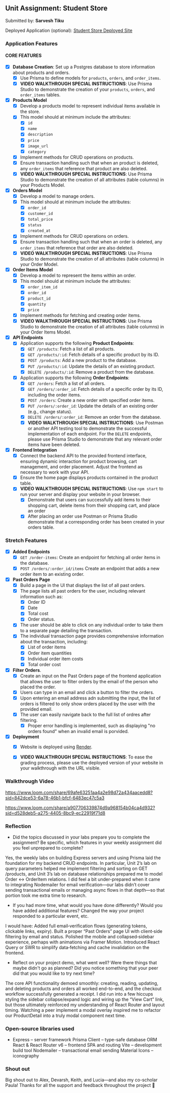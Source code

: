 ## Unit Assignment: Student Store

Submitted by: **Sarvesh Tiku**

Deployed Application (optional): [Student Store Deployed Site](ADD_LINK_HERE)

### Application Features

#### CORE FEATURES

- [x] **Database Creation**: Set up a Postgres database to store information about products and orders.
  - [x]  Use Prisma to define models for `products`, `orders`, and `order_items`.
  - [x]  **VIDEO WALKTHROUGH SPECIAL INSTRUCTIONS**: Use Prisma Studio to demonstrate the creation of your `products`, `orders`, and `order_items` tables. 
- [x] **Products Model**
  - [x] Develop a products model to represent individual items available in the store. 
  - [x] This model should at minimum include the attributes:
    - [x] `id`
    - [x] `name`
    - [x] `description`
    - [x] `price` 
    - [x] `image_url`
    - [x] `category`
  - [x] Implement methods for CRUD operations on products.
  - [x] Ensure transaction handling such that when an product is deleted, any `order_items` that reference that product are also deleted. 
  - [x] **VIDEO WALKTHROUGH SPECIAL INSTRUCTIONS**: Use Prisma Studio to demonstrate the creation of all attributes (table columns) in your Products Model.
- [x] **Orders Model**
  - [x] Develop a model to manage orders. 
  - [x] This model should at minimum include the attributes:
    - [x] `order_id`
    - [x] `customer_id`
    - [x] `total_price`
    - [x] `status`
    - [x] `created_at`
  - [x] Implement methods for CRUD operations on orders.
  - [x] Ensure transaction handling such that when an order is deleted, any `order_items` that reference that order are also deleted. 
  - [x] **VIDEO WALKTHROUGH SPECIAL INSTRUCTIONS**: Use Prisma Studio to demonstrate the creation of all attributes (table columns) in your Order Model.

- [x] **Order Items Model**
  - [x] Develop a model to represent the items within an order. 
  - [x] This model should at minimum include the attributes:
    - [x] `order_item_id`
    - [x] `order_id`
    - [x] `product_id`
    - [x] `quantity`
    - [x] `price`
  - [x] Implement methods for fetching and creating order items.  
  - [x] **VIDEO WALKTHROUGH SPECIAL INSTRUCTIONS**: Use Prisma Studio to demonstrate the creation of all attributes (table columns) in your Order Items Model.
- [x] **API Endpoints**
  - [x] Application supports the following **Product Endpoints**:
    - [x] `GET /products`: Fetch a list of all products.
    - [x] `GET /products/:id`: Fetch details of a specific product by its ID.
    - [x] `POST /products`: Add a new product to the database.
    - [x] `PUT /products/:id`: Update the details of an existing product.
    - [x] `DELETE /products/:id`: Remove a product from the database.
  - [x] Application supports the following **Order Endpoints**:
    - [x] `GET /orders`: Fetch a list of all orders.
    - [x] `GET /orders/:order_id`: Fetch details of a specific order by its ID, including the order items.
    - [x] `POST /orders`: Create a new order with specified order items.
    - [x] `PUT /orders/:order_id`: Update the details of an existing order (e.g., change status).
    - [x] `DELETE /orders/:order_id`: Remove an order from the database.
    - [x] **VIDEO WALKTHROUGH SPECIAL INSTRUCTIONS**: Use Postman or another API testing tool to demonstrate the successful implementation of each endpoint. For the `DELETE` endpoints, please use Prisma Studio to demonstrate that any relevant order items have been deleted. 
- [x] **Frontend Integration**
  - [x] Connect the backend API to the provided frontend interface, ensuring dynamic interaction for product browsing, cart management, and order placement. Adjust the frontend as necessary to work with your API.
  - [x] Ensure the home page displays products contained in the product table.
  - [x] **VIDEO WALKTHROUGH SPECIAL INSTRUCTIONS**: Use `npm start` to run your server and display your website in your browser. 
    - [x] Demonstrate that users can successfully add items to their shopping cart, delete items from their shopping cart, and place an order
    - [x] After placing an order use Postman or Prisma Studio demonstrate that a corresponding order has been created in your orders table.

### Stretch Features

- [x] **Added Endpoints**
  - [x] `GET /order-items`: Create an endpoint for fetching all order items in the database.
  - [x] `POST /orders/:order_id/items` Create an endpoint that adds a new order item to an existing order. 
- [x] **Past Orders Page**
  - [x] Build a page in the UI that displays the list of all past orders.
  - [x] The page lists all past orders for the user, including relevant information such as:
    - [x] Order ID
    - [x] Date
    - [x] Total cost
    - [x] Order status.
  - [x] The user should be able to click on any individual order to take them to a separate page detailing the transaction.
  - [x] The individual transaction page provides comprehensive information about the transaction, including:
    - [x] List of order items
    - [x] Order item quantities
    - [x] Individual order item costs
    - [x] Total order cost
- [x] **Filter Orders**.
  - [x] Create an input on the Past Orders page of the frontend application that allows the user to filter orders by the email of the person who placed the order. 
  - [x] Users can type in an email and click a button to filter the orders.
  - [x] Upon entering an email address adn submitting the input, the list of orders is filtered to only show orders placed by the user with the provided email. 
  - [x] The user can easily navigate back to the full list of ordres after filtering. 
    - [x] Proper error handling is implemented, such as displaying "no orders found" when an invalid email is porvided.
- [x] **Deployment**
  - [x] Website is deployed using [Render](https://courses.codepath.org/snippets/site/render_deployment_guide).
  - [x] **VIDEO WALKTHROUGH SPECIAL INSTRUCTIONS**: To ease the grading process, please use the deployed version of your website in your walkthrough with the URL visible. 



### Walkthrough Video

https://www.loom.com/share/69afe63251aa4a2e98d72a434aacedd8?sid=842dce53-6a78-46b1-bfcf-6483ec47c5a3

https://www.loom.com/share/a907706339874d9a968154b04ca4d932?sid=d528deb5-a275-4405-8bc9-ec22919f71d8


### Reflection

* Did the topics discussed in your labs prepare you to complete the assignment? Be specific, which features in your weekly assignment did you feel unprepared to complete?

Yes, the weekly labs on building Express servers and using Prisma laid the foundation for my backend CRUD endpoints. In particular, Unit 2’s lab on query parameters helped me implement filtering and sorting on GET /products, and Unit 3’s lab on database relationships prepared me to model Order ↔ OrderItem relations. I did feel a bit under-prepared when it came to integrating Nodemailer for email verification—our labs didn’t cover sending transactional emails or managing async flows in that depth—so that portion took me extra time to research.

* If you had more time, what would you have done differently? Would you have added additional features? Changed the way your project responded to a particular event, etc.
  
I would have: Added full email‐verification flows (generating tokens, clickable links, expiry). Built a proper “Past Orders” page UI with client‐side filtering by email and status. Polished the mobile and collapsed‐sidebar experience, perhaps with animations via Framer Motion. Introduced React Query or SWR to simplify data‐fetching and cache invalidation on the frontend.

* Reflect on your project demo, what went well? Were there things that maybe didn't go as planned? Did you notice something that your peer did that you would like to try next time?

The core API functionality demoed smoothly: creating, reading, updating, and deleting products and orders all worked end-to-end, and the checkout workflow successfully generated a receipt. I did run into a few hiccups styling the sidebar collapse/expand logic and wiring up the “View Cart” link, but those ultimately reinforced my understanding of React Router and layout timing. Watching a peer implement a modal overlay inspired me to refactor our ProductDetail into a truly modal component next time.

### Open-source libraries used

- Express – server framework Prisma Client – type-safe database ORM React & React Router v6 – frontend SPA and routing Vite – development build tool Nodemailer – transactional email sending Material Icons – iconography

### Shout out

Big shout out to Alex, Devarsh, Keith, and Lucia—and also my co-scholar Paula! Thanks for all the support and feedback throughout the project 🙏
